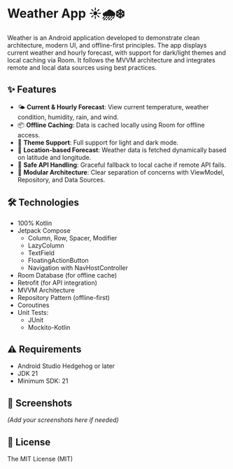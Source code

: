 # Weather App ☀️🌧️❄️

Weather is an Android application developed to demonstrate clean architecture, modern UI, and offline-first principles. The app displays current weather and hourly forecast, with support for dark/light themes and local caching via Room. It follows the MVVM architecture and integrates remote and local data sources using best practices.

## ✨ Features

- 🌤️ **Current & Hourly Forecast**: View current temperature, weather condition, humidity, rain, and wind.
- 📦 **Offline Caching**: Data is cached locally using Room for offline access.
- 🎨 **Theme Support**: Full support for light and dark mode.
- 🧭 **Location-based Forecast**: Weather data is fetched dynamically based on latitude and longitude.
- 🔄 **Safe API Handling**: Graceful fallback to local cache if remote API fails.
- 🧱 **Modular Architecture**: Clear separation of concerns with ViewModel, Repository, and Data Sources.

## 🛠️ Technologies

- 100% Kotlin
- Jetpack Compose
  - Column, Row, Spacer, Modifier
  - LazyColumn
  - TextField
  - FloatingActionButton
  - Navigation with NavHostController
- Room Database (for offline cache)
- Retrofit (for API integration)
- MVVM Architecture
- Repository Pattern (offline-first)
- Coroutines
- Unit Tests:
  - JUnit
  - Mockito-Kotlin

## ⚠️ Requirements

- Android Studio Hedgehog or later
- JDK 21
- Minimum SDK: 21

## 📸 Screenshots

*(Add your screenshots here if needed)*

## 🔐 License

The MIT License (MIT)

